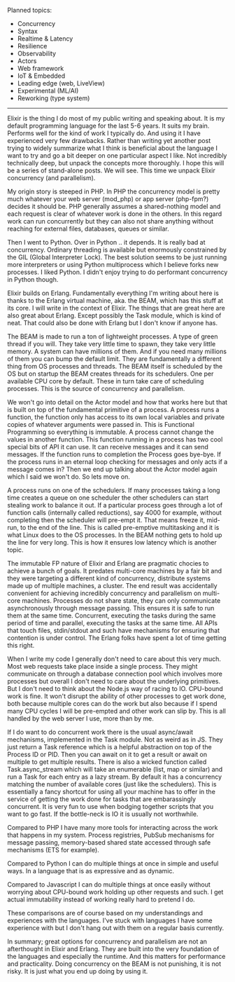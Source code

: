 Planned topics:

- Concurrency
- Syntax
- Realtime & Latency
- Resilience
- Observability
- Actors
- Web framework
- IoT & Embedded
- Leading edge (web, LiveView)
- Experimental (ML/AI)
- Reworking (type system)

---

Elixir is the thing I do most of my public writing and speaking about. It is my default programming language for the last 5-6 years. It suits my brain. Performs well for the kind of work I typically do. And using it I have experienced very few drawbacks. Rather than writing yet another post trying to widely summarize what I think is beneficial about the language I want to try and go a bit deeper on one particular aspect I like. Not incredibly technically deep, but unpack the concepts more thoroughly. I hope this will be a series of stand-alone posts. We will see. This time we unpack Elixir concurrency (and parallelism).

My origin story is steeped in PHP. In PHP the concurrency model is pretty much whatever your web server (mod_php) or app server (php-fpm?) decides it should be. PHP generally assumes a shared-nothing model and each request is clear of whatever work is done in the others. In this regard work can run concurrently but they can also not share anything without reaching for external files, databases, queues or similar.

Then I went to Python. Over in Python .. it depends. It is really bad at concurrency. Ordinary threading is available but enormously constrained by the GIL (Global Interpreter Lock). The best solution seems to be just running more interpreters or using Python multiprocess which I believe forks new processes. I liked Python. I didn't enjoy trying to do performant concurrency in Python though.

Elixir builds on Erlang. Fundamentally everything I'm writing about here is thanks to the Erlang virtual machine, aka. the BEAM, which has this stuff at its core. I will write in the context of Elixir. The things that are great here are also great about Erlang. Except possibly the Task module, which is kind of neat. That could also be done with Erlang but I don't know if anyone has.

The BEAM is made to run a ton of lightweight processes. A type of green thread if you will. They take very little time to spawn, they take very little memory. A system can have millions of them. And if you need many millions of them you can bump the default limit. They are fundamentally a different thing from OS processes and threads. The BEAM itself is scheduled by the OS but on startup the BEAM creates threads for its schedulers. One per available CPU core by default. These in turn take care of scheduling processes. This is the source of concurrency and parallelism.

We won't go into detail on the Actor model and how that works here but that is built on top of the fundamental primitive of a process. A process runs a function, the function only has access to its own local variables and private copies of whatever arguments were passed in. This is Functional Programming so everything is immutable. A process cannot change the values in another function. This function running in a process has two cool special bits of API it can use. It can receive messages and it can send messages. If the function runs to completion the Process goes bye-bye. If the process runs in an eternal loop checking for messages and only acts if a message comes in? Then we end up talking about the Actor model again which I said we won't do. So lets move on.

A process runs on one of the schedulers. If many processes taking a long time creates a queue on one scheduler the other schedulers can start stealing work to balance it out. If a particular process goes through a lot of function calls (internally called reductions), say 4000 for example, without completing then the scheduler will pre-empt it. That means freeze it, mid-run, to the end of the line. This is called pre-emptive multitasking and it is what Linux does to the OS processes. In the BEAM nothing gets to hold up the line for very long. This is how it ensures low latency which is another topic.

The immutable FP nature of Elixir and Erlang are pragmatic chocies to achieve a bunch of goals. It predates multi-core machines by a fair bit and they were targeting a different kind of concurrency, distribute systems made up of multiple machines, a cluster. The end result was accidentally convenient for achieving incredibly concurrency and parallelism on multi-core machines. Processes do not share state, they can only communicate asynchronously through message passing. This ensures it is safe to run them at the same time. Concurrent, executing the tasks during the same period of time and parallel, executing the tasks at the same time. All APIs that touch files, stdin/stdout and such have mechanisms for ensuring that contention is under control. The Erlang folks have spent a lot of time getting this right.

When I write my code I generally don't need to care about this very much. Most web requests take place inside a single process. They might communicate on through a database connection pool which involves more processes but overall I don't need to care about the underlying primitives. But I don't need to think about the Node.js way of racing to IO. CPU-bound work is fine. It won't disrupt the ability of other processes to get work done, both because multiple cores can do the work but also because if I spend many CPU cycles I will be pre-empted and other work can slip by. This is all handled by the web server I use, more than by me.

If I do want to do concurrent work there is the usual async/await mechanisms, implemented in the Task module. Not as weird as in JS. They just return a Task reference which is a helpful abstraction on top of the Process ID or PID. Then you can await on it to get a result or await on multiple to get multiple results. There is also a wicked function called Task.async_stream which will take an enumerable (list, map or similar) and run a Task for each entry as a lazy stream. By default it has a concurrency matching the number of available cores (just like the schedulers). This is essentially a fancy shortcut for using all your machine has to offer in the service of getting the work done for tasks that are embarassingly concurrent. It is very fun to use when bodging together scripts that you want to go fast. If the bottle-neck is IO it is usually not worthwhile.

Compared to PHP I have many more tools for interacting across the work that happens in my system. Process registries, PubSub mechanisms for message passing, memory-based shared state accessed through safe mechanisms (ETS for example).

Compared to Python I can do multiple things at once in simple and useful ways. In a language that is as expressive and as dynamic.

Compared to Javascript I can do multiple things at once easily without worrying about CPU-bound work holding up other requests and such. I get actual immutability instead of working really hard to pretend I do.

These comparisons are of course based on my understandings and experiences with the languages. I've stuck with languages I have some experience with but I don't hang out with them on a regular basis currently.

In summary; great options for concurrency and parallelism are not an afterthought in Elixir and Erlang. They are built into the very foundation of the languages and especially the runtime. And this matters for performance and practicality. Doing concurrency on the BEAM is not punishing, it is not risky. It is just what you end up doing by using it.